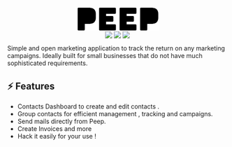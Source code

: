 <p align="center">
<img align="center" src="./assets/peep-logo.png">
   <br>
<img align="center" src="https://img.shields.io/badge/WORK%20-IN%20PROGRESS-yellow.svg"/>
<img align="center" src="https://img.shields.io/badge/License-MIT%20v3-blue.svg"/>
<img align="center" src="https://img.shields.io/badge/Python-3-lightgrey.svg" /> 
<br>
</p>
Simple and open marketing application to track the return on any marketing campaigns. Ideally built for small businesses that do not have much sophisticated requirements.

## ⚡ Features

 * Contacts Dashboard to create and edit contacts . 
 * Group contacts for efficient management , tracking and campaigns.
 * Send mails directly from Peep.
 * Create Invoices and more
 * Hack it easily for your use !
